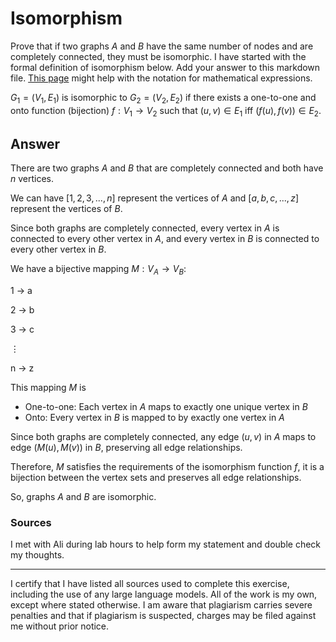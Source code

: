 # Isomorphism

Prove that if two graphs $A$ and $B$ have the same number of nodes and are
completely connected, they must be isomorphic. I have started with the formal
definition of isomorphism below. Add your answer to this markdown file. [This
page](https://docs.github.com/en/get-started/writing-on-github/working-with-advanced-formatting/writing-mathematical-expressions)
might help with the notation for mathematical expressions.

$G_1=(V_1 , E_1)$ is isomorphic to $G_2 = (V_2, E_2)$ if there exists a
one-to-one and onto function (bijection) $f: V_1 \rightarrow V_2$ such that $(u,v)
\in E_1$ iff $(f(u),f(v)) \in E_2$.
## Answer

There are two graphs $A$ and $B$ that are completely connected and both have $n$ vertices.

We can have $[1,2,3, ..., n]$ represent the vertices of $A$ and $[a,b,c, ..., z]$ represent the vertices of $B$. 

Since both graphs are completely connected, every vertex in $A$ is connected to every other vertex in $A$, and every vertex in $B$ is connected to every other vertex in $B$.

We have a bijective mapping $M: V_A \rightarrow V_B$:


1 $\rightarrow$ a

2 $\rightarrow$ b

3 $\rightarrow$ c

⋮

n $\rightarrow$ z

This mapping $M$ is
- One-to-one: Each vertex in $A$ maps to exactly one unique vertex in $B$
- Onto: Every vertex in $B$ is mapped to by exactly one vertex in $A$

Since both graphs are completely connected, any edge $(u,v)$ in $A$ maps to edge $(M(u),M(v))$ in $B$, preserving all edge relationships.

Therefore, $M$ satisfies the requirements of the isomorphism function $f$, it is a bijection between the vertex sets and preserves all edge relationships.

So, graphs $A$ and $B$ are isomorphic. 

### Sources

I met with Ali during lab hours to help form my statement and double check my thoughts.

******

I certify that I have listed all sources used to complete this exercise, including the use of any large language models. All of the work is my own, except where stated otherwise. I am aware that plagiarism carries severe penalties and that if plagiarism is suspected, charges may be filed against me without prior notice. 
